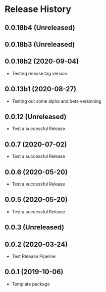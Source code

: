 # Release History

## 0.0.18b4 (Unreleased)


## 0.0.18b3 (Unreleased)


## 0.0.18b2 (2020-09-04)
- Testing release tag version

## 0.0.13b1 (2020-08-27)
- Testing out some alpha and beta versioning

## 0.0.12 (Unreleased)
- Test a successful Release

## 0.0.7 (2020-07-02)
- Test a successful Release

## 0.0.6 (2020-05-20)
- Test a successful Release

## 0.0.5 (2020-05-20)
- Test a successful Release

## 0.0.3 (Unreleased)

## 0.0.2 (2020-03-24)
- Test Release Pipeline


## 0.0.1 (2019-10-06)
  - Template package
